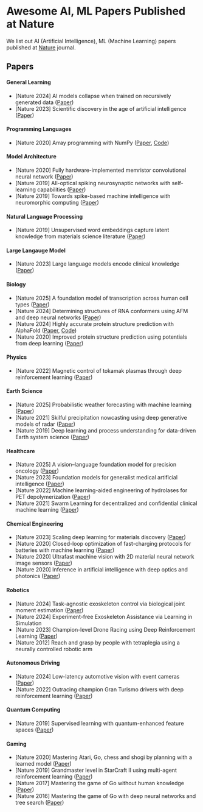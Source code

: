 # Awesome AI, ML Papers Published at Nature
We list out AI (Artificial Intelligence), ML (Machine Learning) papers published at [Nature](https://www.nature.com/) journal.

## Papers
#### General Learning
- [Nature 2024] AI models collapse when trained on recursively generated data ([Paper](https://www.nature.com/articles/s41586-024-07566-y))
- [Nature 2023] Scientific discovery in the age of artificial intelligence ([Paper](https://www.nature.com/articles/s41586-023-06221-2))

#### Programming Languages
- [Nature 2020] Array programming with NumPy ([Paper](https://www.nature.com/articles/s41586-020-2649-2), [Code](https://github.com/numpy/numpy))

#### Model Architecture
- [Nature 2020] Fully hardware-implemented memristor convolutional neural network ([Paper](https://www.nature.com/articles/s41586-020-1942-4))
- [Nature 2019] All-optical spiking neurosynaptic networks with self-learning capabilities ([Paper](https://www.nature.com/articles/s41586-019-1157-8))
- [Nature 2019] Towards spike-based machine intelligence with neuromorphic computing ([Paper](https://www.nature.com/articles/s41586-019-1677-2))

#### Natural Language Processing
- [Nature 2019] Unsupervised word embeddings capture latent knowledge from materials science literature ([Paper](https://www.nature.com/articles/s41586-019-1335-8))

#### Large Langauge Model
- [Nature 2023] Large language models encode clinical knowledge ([Paper](https://www.nature.com/articles/s41586-023-06291-2))


#### Biology
- [Nature 2025] A foundation model of transcription across human cell types ([Paper](https://www.nature.com/articles/s41586-024-08391-z))
- [Nature 2024] Determining structures of RNA conformers using AFM and deep neural networks ([Paper](https://www.nature.com/articles/s41586-024-07559-x))
- [Nature 2024] Highly accurate protein structure prediction with AlphaFold ([Paper](https://www.nature.com/articles/s41586-021-03819-2), [Code](https://github.com/google-deepmind/alphafold))
- [Nature 2020] Improved protein structure prediction using potentials from deep learning ([Paper](https://www.nature.com/articles/s41586-019-1923-7))


#### Physics
- [Nature 2022] Magnetic control of tokamak plasmas through deep reinforcement learning ([Paper](https://www.nature.com/articles/s41586-021-04301-9))


#### Earth Science
- [Nature 2025] Probabilistic weather forecasting with machine learning ([Paper](https://www.nature.com/articles/s41586-024-08252-9))
- [Nature 2021] Skilful precipitation nowcasting using deep generative models of radar ([Paper](https://www.nature.com/articles/s41586-021-03854-z))
- [Nature 2019] Deep learning and process understanding for data-driven Earth system science ([Paper](https://www.nature.com/articles/s41586-019-0912-1))

#### Healthcare
- [Nature 2025] A vision–language foundation model for precision oncology ([Paper](https://www.nature.com/articles/s41586-024-08378-w))
- [Nature 2023] Foundation models for generalist medical artificial intelligence ([Paper](https://www.nature.com/articles/s41586-023-05881-4))
- [Nature 2022] Machine learning-aided engineering of hydrolases for PET depolymerization ([Paper](https://www.nature.com/articles/s41586-022-04599-z))
- [Nature 2021] Swarm Learning for decentralized and confidential clinical machine learning ([Paper](https://www.nature.com/articles/s41586-021-03583-3))


#### Chemical Engineering
- [Nature 2023] Scaling deep learning for materials discovery ([Paper](https://www.nature.com/articles/s41586-023-06735-9))
- [Nature 2020] Closed-loop optimization of fast-charging protocols for batteries with machine learning ([Paper](https://www.nature.com/articles/s41586-019-1687-0))
- [Nature 2020] Ultrafast machine vision with 2D material neural network image sensors ([Paper](https://www.nature.com/articles/s41586-020-2038-x))
- [Nature 2020] Inference in artificial intelligence with deep optics and photonics ([Paper](https://www.nature.com/articles/s41586-020-2973-6))


#### Robotics
- [Nature 2024] Task-agnostic exoskeleton control via biological joint moment estimation ([Paper](https://www.nature.com/articles/s41586-024-08157-7))
- [Nature 2024] Experiment-free Exoskeleton Assistance via Learning in Simulation
- [Nature 2023] Champion-level Drone Racing using Deep Reinforcement Learning ([Paper](https://www.nature.com/articles/s41586-023-06419-4))
- [Nature 2012] Reach and grasp by people with tetraplegia using a neurally controlled robotic arm


#### Autonomous Driving
- [Nature 2024] Low-latency automotive vision with event cameras ([Paper](https://www.nature.com/articles/s41586-024-07409-w))
- [Nature 2022] Outracing champion Gran Turismo drivers with deep reinforcement learning ([Paper](https://www.nature.com/articles/s41586-021-04357-7))


#### Quantum Computing
- [Nature 2019] Supervised learning with quantum-enhanced feature spaces ([Paper](https://www.nature.com/articles/s41586-019-0980-2))


#### Gaming
- [Nature 2020] Mastering Atari, Go, chess and shogi by planning with a learned model ([Paper](https://www.nature.com/articles/s41586-020-03051-4))
- [Nature 2019] Grandmaster level in StarCraft II using multi-agent reinforcement learning ([Paper](https://www.nature.com/articles/s41586-019-1724-z))
- [Nature 2017] Mastering the game of Go without human knowledge ([Paper](https://www.nature.com/articles/nature24270))
- [Nature 2016] Mastering the game of Go with deep neural networks and tree search ([Paper](https://www.nature.com/articles/nature16961))
